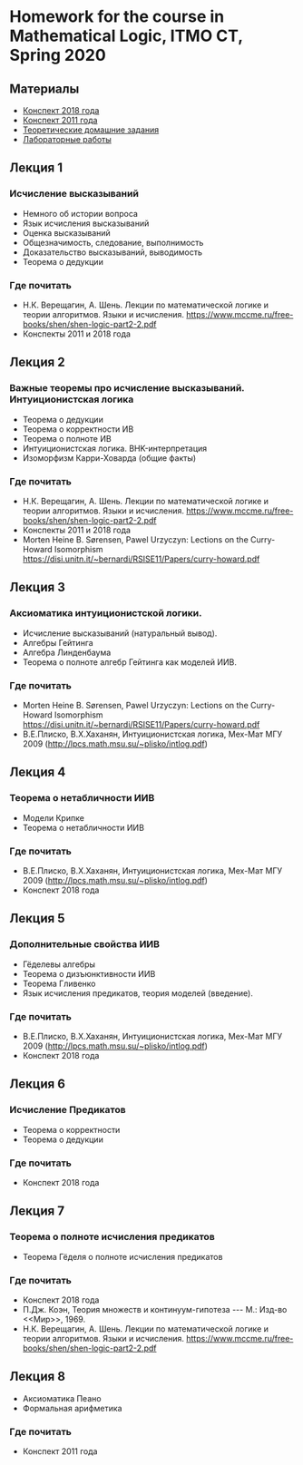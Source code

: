 Homework for the course in Mathematical Logic, ITMO CT, Spring 2020
==========================
## Материалы
+ [Конспект 2018 года](https://github.com/shd/logic2018/blob/master/conspect.pdf)
+ [Конспект 2011 года](https://github.com/shd/logic2011/blob/master/conspect.pdf)
+ [Теоретические домашние задания](https://github.com/grifguitar/math-logic/blob/main/pdf/hw-theory.pdf)
+ [Лабораторные работы](https://github.com/grifguitar/math-logic/blob/main/pdf/ml-2018.pdf)

## Лекция 1
### Исчисление высказываний
+ Немного об истории вопроса
+ Язык исчисления высказываний
+ Оценка высказываний
+ Общезначимость, следование, выполнимость
+ Доказательство высказываний, выводимость
+ Теорема о дедукции
### Где почитать
+ Н.К. Верещагин, А. Шень. Лекции по математической логике и теории алгоритмов. Языки и исчисления.
https://www.mccme.ru/free-books/shen/shen-logic-part2-2.pdf
+ Конспекты 2011 и 2018 года

## Лекция 2
### Важные теоремы про исчисление высказываний. Интуиционистская логика
+ Теорема о дедукции
+ Теорема о корректности ИВ
+ Теорема о полноте ИВ
+ Интуиционистская логика. BHK-интерпретация
+ Изоморфизм Карри-Ховарда (общие факты)
### Где почитать
+ Н.К. Верещагин, А. Шень. Лекции по математической логике и теории алгоритмов. Языки и исчисления.
https://www.mccme.ru/free-books/shen/shen-logic-part2-2.pdf
+ Конспекты 2011 и 2018 года
+ Morten Heine B. Sørensen, Pawel Urzyczyn: Lections on the Curry-Howard Isomorphism
https://disi.unitn.it/~bernardi/RSISE11/Papers/curry-howard.pdf

## Лекция 3
### Аксиоматика интуиционистской логики.
+ Исчисление высказываний (натуральный вывод).
+ Алгебры Гейтинга
+ Алгебра Линденбаума
+ Теорема о полноте алгебр Гейтинга как моделей ИИВ.
### Где почитать
+ Morten Heine B. Sørensen, Pawel Urzyczyn: Lections on the Curry-Howard Isomorphism
https://disi.unitn.it/~bernardi/RSISE11/Papers/curry-howard.pdf
+ В.Е.Плиско, В.Х.Хаханян, Интуиционистская логика, Мех-Мат МГУ 2009 (http://lpcs.math.msu.su/~plisko/intlog.pdf)

## Лекция 4
### Теорема о нетабличности ИИВ
+ Модели Крипке
+ Теорема о нетабличности ИИВ
### Где почитать
+ В.Е.Плиско, В.Х.Хаханян, Интуиционистская логика, Мех-Мат МГУ 2009 (http://lpcs.math.msu.su/~plisko/intlog.pdf)
+ Конспект 2018 года

## Лекция 5
### Дополнительные свойства ИИВ
+ Гёделевы алгебры
+ Теорема о дизъюнктивности ИИВ
+ Теорема Гливенко
+ Язык исчисления предикатов, теория моделей (введение).
### Где почитать
+ В.Е.Плиско, В.Х.Хаханян, Интуиционистская логика, Мех-Мат МГУ 2009 (http://lpcs.math.msu.su/~plisko/intlog.pdf)
+ Конспект 2018 года

## Лекция 6
### Исчисление Предикатов
+ Теорема о корректности
+ Теорема о дедукции
### Где почитать
+ Конспект 2018 года

## Лекция 7
### Теорема о полноте исчисления предикатов
+ Теорема Гёделя о полноте исчисления предикатов
### Где почитать
+ Конспект 2018 года
+ П.Дж. Коэн, Теория множеств и континуум-гипотеза --- М.: Изд-во <<Мир>>, 1969.
+ Н.К. Верещагин, А. Шень. Лекции по математической логике и теории алгоритмов. Языки и исчисления.
https://www.mccme.ru/free-books/shen/shen-logic-part2-2.pdf

## Лекция 8
+ Аксиоматика Пеано
+ Формальная арифметика
### Где почитать
+ Конспект 2011 года